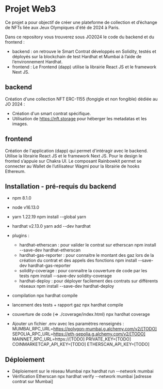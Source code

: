 # Projet Web3
Ce projet a pour objectif de créer une plateforme de collection et d’échange de NFTs liée aux Jeux Olympiques d'été de 2024 à Paris.

Dans ce repository vous trouverez sous JO2024 le code du backend et du frontend :
- backend : on retrouve le Smart Contrat développés en Solidity, testés et déployés sur la blockchain de test Hardhat et Mumbai à l’aide de l’environnement Hardhat.
- frontend : Le Frontend (dapp) utilise la librairie React JS et le framework Next JS.

## backend
Création d'une collection NFT ERC-1155 (fongigle et non fongible) dédiée au JO 2024 :

- Création d'un smart contrat spécifique.
- Utilisation de https://nft.storage pour héberger les metadatas et les images.

## frontend
Création de l'application (dapp) qui permet d'intéragir avec le backend.
              Utilise la librairie React JS et le framework Next JS.
              Pour le design le fronted s’appuie sur Chakra UI.
              Le composant Rainbowkit permet se connecter au Wallet de l’utilisateur 
              Wagmi pour la librairie de hooks Ethereum.

## Installation - pré-requis du backend
- npm 8.1.0
- node v16.13.0
- yarn 1.22.19
  npm install --global yarn
- hardhat v2.13.0 
  yarn add --dev hardhat
- plugins : 
    - hardhat-etherscan : pour valider le contrat sur etherscan
      npm install --save-dev hardhat-etherscan
    - hardhat-gas-reporter : pour connaitre le montant des gaz lors de la création du contrat et des appels des fonctions
      npm install --save-dev hardhat-gas-reporter
    - solidity-coverage : pour connaitre la couverture de code par les tests
      npm install --save-dev solidity-coverage
    - hardhat-deploy : pour déployer facilement des contrats sur différents réseaux
      npm install --save-dev hardhat-deploy
- compilation
  npx hardhat compile
- lancement des tests + rapport gaz
  npx hardhat compile
- couverture de code (=> ./coverage/index.html)
  npx hardhat coverage

- Ajouter un fichier .env avec les paramètres renseignés :
    MUMBAI_RPC_URL=https://polygon-mumbai.g.alchemy.com/v2/[TODO]
    SEPOLIA_RPC_URL=https://eth-sepolia.g.alchemy.com/v2/[TODO]
    MAINNET_RPC_URL=https://[TODO]
    PRIVATE_KEY=[TODO]
    COINMARKETCAP_API_KEY=[TODO]
    ETHERSCAN_API_KEY=[TODO]

## Déploiement

- Déploiement sur le réseau Mumbai
  npx hardhat run --network mumbai
- Vérification Etherscan
  npx hardhat verify --network mumbai [adresse contrat sur Mumbai]
